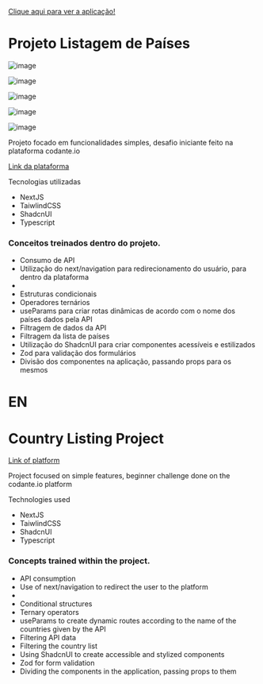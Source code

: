 <a href="">Clique aqui para ver a aplicação!</a>

<h1>Projeto Listagem de Países</h1>

![image](https://github.com/user-attachments/assets/6bbad6e6-5aba-4702-b7f2-7be4f8a9e2f2)

![image](https://github.com/user-attachments/assets/71668829-925b-457a-ac03-42f1547c7406)

![image](https://github.com/user-attachments/assets/a8bcf2d0-3b75-4d79-8012-3800cfcc3e73)

![image](https://github.com/user-attachments/assets/bef2a591-d320-4ffe-abd6-f4fba3e0d62a)

![image](https://github.com/user-attachments/assets/354cd2b5-a7a3-4341-816c-1fbd2f4f1d24)


<p>Projeto focado em funcionalidades simples, desafio iniciante feito na plataforma codante.io</p>

<a href="https://codante.io/">Link da plataforma</a>

<p>Tecnologias utilizadas</p>

<ul>
  <li>NextJS</li>
  <li>TaiwlindCSS</li>
  <li>ShadcnUI</li>
  <li>Typescript</li>
</ul>

<h3>Conceitos treinados dentro do projeto.</h3>

<ul>
  <li>Consumo de API</li>
  <li>Utilização do next/navigation para redirecionamento do usuário, para dentro da plataforma<li>
  <li>Estruturas condicionais</li>
  <li>Operadores ternários</li>
  <li>useParams para criar rotas dinâmicas de acordo com o nome dos países dados pela API</li>
  <li>Filtragem de dados da API</li>
  <li>Filtragem da lista de países</li>
  <li>Utilização do ShadcnUI para criar componentes acessíveis e estilizados</li>
  <li>Zod para validação dos formulários</li>
  <li>Divisão dos componentes na aplicação, passando props para os mesmos</li>
</ul>

<h1>EN</h1>

<h1>Country Listing Project</h1>

<a href="https://codante.io/">Link of platform</a>

<p>Project focused on simple features, beginner challenge done on the codante.io platform</p>

<p>Technologies used</p>

<ul>
<li>NextJS</li>
<li>TaiwlindCSS</li>
<li>ShadcnUI</li>
<li>Typescript</li>
</ul>

<h3>Concepts trained within the project.</h3>

<ul>
<li>API consumption</li>
<li>Use of next/navigation to redirect the user to the platform<li>
<li>Conditional structures</li>
<li>Ternary operators</li>
<li>useParams to create dynamic routes according to the name of the countries given by the API</li>
<li>Filtering API data</li> <li>Filtering the country list</li>
<li>Using ShadcnUI to create accessible and stylized components</li>
<li>Zod for form validation</li>
<li>Dividing the components in the application, passing props to them</li>
</ul>
